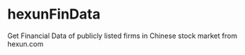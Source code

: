hexunFinData
============

Get Financial Data of publicly listed firms in Chinese stock market from hexun.com
